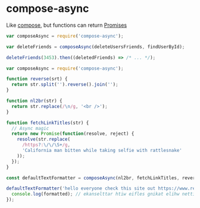 # compose-async

Like [compose](https://lodash.com/docs#flowRight), but functions can return [Promises](https://developer.mozilla.org/en/docs/Web/JavaScript/Reference/Global_Objects/Promise)

```javascript
var composeAsync = require('compose-async');

var deleteFriends = composeAsync(deleteUsersFriends, findUserById);

deleteFriends(3453).then((deletedFriends) => /* ... */);

```


```javascript
var composeAsync = require('compose-async');

function reverse(srt) {
  return str.split('').reverse().join('');
}

function nl2br(str) {
  return str.replace(/\n/g, '<br />');
}

function fetchLinkTitles(str) {
  // Async magic
  return new Promise(function(resolve, reject) {
    resolve(str.replace(
      /https?:\/\/\S+/g,
      'California man bitten while taking selfie with rattlesnake'
    ));
  });
}

const defaultTextFormatter = composeAsync(nl2br, fetchLinkTitles, reverse);

defaultTextFormatter('hello everyone check this site out https://www.reddit.com/').then(function(formatted) {
  console.log(formatted); // ekanselttar htiw eifles gnikat elihw nettib nam ainrofilaC tuo etis siht kcehc enoyreve olleh
});
```
